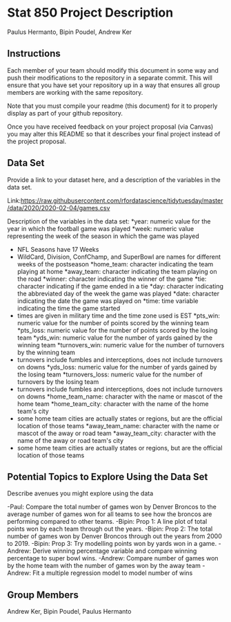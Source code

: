 Stat 850 Project Description
================
Paulus Hermanto, Bipin Poudel, Andrew Ker

## Instructions

Each member of your team should modify this document in some way and
push their modifications to the repository in a separate commit. This
will ensure that you have set your repository up in a way that ensures
all group members are working with the same repository.

Note that you must compile your readme (this document) for it to
properly display as part of your github repository.

Once you have received feedback on your project proposal (via Canvas)
you may alter this README so that it describes your final project
instead of the project proposal.

## Data Set

Provide a link to your dataset here, and a description of the variables
in the data set.

Link:https://raw.githubusercontent.com/rfordatascience/tidytuesday/master/data/2020/2020-02-04/games.csv

Description of the variables in the data set:
*year: numeric value for the year in which the football game was played
*week: numeric value representing the week of the season in which the game was played
  + NFL Seasons have 17 Weeks
  + WildCard, Division, ConfChamp, and SuperBowl are names for different weeks of the postseason
*home_team: character indicating the team playing at home
*away_team: character indicating the team playing on the road
*winner: character indicating the winner of the game
*tie: character indicating if the game ended in a tie
*day: character indicating the abbreviated day of the week the game was played
*date: character indicating the date the game was played on
*time: time variable indicating the time the game started
  + times are given in military time and the time zone used is EST
*pts_win: numeric value for the number of points scored by the winning team
*pts_loss: numeric value for the number of points scored by the losing team
*yds_win: numeric value for the number of yards gained by the winning team
*turnovers_win: numeric value for the number of turnovers by the winning team
  + turnovers include fumbles and interceptions, does not include turnovers on downs
*yds_loss: numeric value for the number of yards gained by the losing team
*turnovers_loss: numeric value for the number of turnovers by the losing team
  + turnovers include fumbles and interceptions, does not include turnovers on downs
*home_team_name: character with the name or mascot of the home team
*home_team_city: character with the name of the home team's city
  + some home team cities are actually states or regions, but are the official location of those teams
*away_team_name: character with the name or mascot of the away or road team
*away_team_city: character with the name of the away or road team's city
  + some home team cities are actually states or regions, but are the official location of those teams
  



## Potential Topics to Explore Using the Data Set

Describe avenues you might explore using the data

-Paul: Compare the total number of games won by Denver Broncos to the average number of games won for all teams to see how the broncos are performing compared to other teams.
-Bipin: Prop 1: A line plot of total points won by each team through out the years.
-Bipin: Prop 2: The total number of games won by Denver Broncos through out the years from 2000 to 2019. 
-Bipin: Prop 3: Try modelling points won by yards won in a game.
-Andrew: Derive winning percentage variable and compare winning percentage to super bowl wins.
-Andrew: Compare number of games won by the home team with the number of games won by the away team
-Andrew: Fit a multiple regression model to model number of wins


## Group Members

Andrew Ker, Bipin Poudel, Paulus Hermanto
